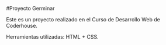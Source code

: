 #Proyecto Germinar

Este es un proyecto realizado en el Curso de Desarrollo Web de Coderhouse.

Herramientas utilizadas: HTML + CSS.
